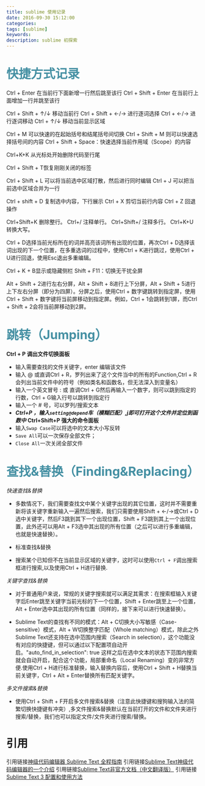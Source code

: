 ```yaml
---
title: sublime 使用记录
date: 2016-09-30 15:12:00
categories:
tags: [sublime]
keywords:
description: sublime 初探索
---
```


# <font color="#4590a3" size = "6px">快捷方式记录</font>
Ctrl + Enter 在当前行下面新增一行然后跳至该行
Ctrl + Shift + Enter 在当前行上面增加一行并跳至该行

Ctrl + Shift + ↑/↓ 移动当前行
Ctrl + Shift + ←/→ 进行逐词选择
Ctrl + ←/→ 进行逐词移动
Ctrl + ↑/↓ 移动当前显示区域


Ctrl + M 可以快速的在起始括号和结尾括号间切换
Ctrl + Shift + M 则可以快速选择括号间的内容
Ctrl + Shift + Space：快速选择当前作用域（Scope）的内容

Ctrl+K+K 从光标处开始删除代码至行尾

Ctrl + Shift + T恢复刚刚关闭的标签

Ctrl + Shift + L 可以将当前选中区域打散，然后进行同时编辑
Ctrl + J 可以把当前选中区域合并为一行

Ctrl + shift + D 复制选中内容，下行展示
Ctrl + X 剪切当前行内容
Ctrl + Z 回退操作

Ctrl+Shift+K 删除整行。
Ctrl+/ 注释单行。
Ctrl+Shift+/ 注释多行。
Ctrl+K+U 转换大写。

Ctrl + D选择当前光标所在的词并高亮该词所有出现的位置，再次Ctrl + D选择该词出现的下一个位置，在多重选词的过程中，使用Ctrl + K进行跳过，使用Ctrl + U进行回退，使用Esc退出多重编辑。

Ctrl + K + B显示或隐藏侧栏
Shift + F11：切换无干扰全屏

Alt + Shift + 2进行左右分屏，Alt + Shift + 8进行上下分屏，Alt + Shift + 5进行上下左右分屏（即分为四屏）。分屏之后，使用Ctrl + 数字键跳转到指定屏，使用Ctrl + Shift + 数字键将当前屏移动到指定屏。例如，Ctrl + 1会跳转到1屏，而Ctrl + Shift + 2会将当前屏移动到2屏。

# <font color="#4590a3" size = "6px">跳转（Jumping）</font>
**Ctrl + P 调出文件切换面板**
- 输入需要查找的文件关键字，enter 编辑该文件
- 输入 @ 或直调Ctrl + R，罗列出来了这个文件当中的所有的Function,Ctrl + R会列出当前文件中的符号（例如类名和函数名，但无法深入到变量名）
- 输入一个英文冒号 : 或 直调Ctrl + G然后再输入一个数字，则可以跳到指定的行数，Ctrl + G输入行号以跳转到指定行
- 输入一个 # 号，可以罗列/搜索文本
- ***Ctrl+P ，输入`setting@depend`车（模糊匹配）,j即可打开这个文件并定位到函数中***
**Ctrl+Shift+P 强大的命令面板**
- 输入`Swap Case`可以将选中的文本大小写反转
- `Save All`可以一次保存全部文件；
- `Close All`一次关闭全部文件

# <font color="#4590a3" size = "6px">查找&替换（Finding&Replacing）</font>
*快速查找&替换*

- 多数情况下，我们需要查找文中某个关键字出现的其它位置，这时并不需要重新将该关键字重新输入一遍然后搜索，我们只需要使用Shift + ←/→或Ctrl + D选中关键字，然后F3跳到其下一个出现位置，Shift + F3跳到其上一个出现位置，此外还可以用Alt + F3选中其出现的所有位置（之后可以进行多重编辑，也就是快速替换）。

* 标准查找&替换
- 搜索某个已知但不在当前显示区域的关键字，这时可以使用`Ctrl + F`调出搜索框进行搜索,以及使用Ctrl + H进行替换.

*关键字查找&替换*

- 对于普通用户来说，常规的关键字搜索就可以满足其需求：在搜索框输入关键字后Enter跳至关键字当前光标的下一个位置，Shift + Enter跳至上一个位置，Alt + Enter选中其出现的所有位置（同样的，接下来可以进行快速替换）。

- Sublime Text的查找有不同的模式：Alt + C切换大小写敏感（Case-sensitive）模式，Alt + W切换整字匹配（Whole matching）模式，除此之外Sublime Text还支持在选中范围内搜索（Search in selection），这个功能没有对应的快捷键，但可以通过以下配置项自动开启。"auto_find_in_selection": true 这样之后在选中文本的状态下范围内搜索就会自动开启，配合这个功能，局部重命名（Local Renaming）变的非常方便.使用Ctrl + H进行标准替换，输入替换内容后，使用Ctrl + Shift + H替换当前关键字，Ctrl + Alt + Enter替换所有匹配关键字。

*多文件搜索&替换*

- 使用Ctrl + Shift + F开启多文件搜索&替换（注意此快捷键和搜狗输入法的简繁切换快捷键有冲突）,多文件搜索&替换默认在当前打开的文件和文件夹进行搜索/替换，我们也可以指定文件/文件夹进行搜索/替换。

# 引用
引用链接[神级代码编辑器 Sublime Text 全程指南](http://www.cocoachina.com/programmer/20150715/12550.html)
引用链接[Sublime Text神级代码编辑器的一个介绍](http://blog.l1n3.net/editor/sublime-text-introduce/)
引用链接[Sublime Text非官方文档（中文翻译版）](http://sublime-text.readthedocs.io/en/latest/index.html)
引用链接[Sublime Text 3 配置和使用方法](https://www.zybuluo.com/king/note/47271)
